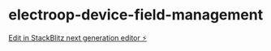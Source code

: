 # electroop-device-field-management

[Edit in StackBlitz next generation editor ⚡️](https://stackblitz.com/~/github.com/Ziac/electroop-device-field-management)